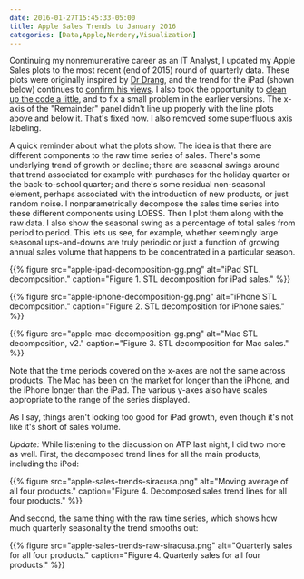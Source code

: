 ```yaml
---
date: 2016-01-27T15:45:33-05:00
title: Apple Sales Trends to January 2016
categories: [Data,Apple,Nerdery,Visualization]
---
```


Continuing my nonremunerative career as an IT Analyst, I updated my Apple Sales plots to the most recent (end of 2015) round of quarterly data. These plots were originally inspired by [Dr Drang](http://leancrew.com/all-this/2015/07/plotting-apple/), and the trend for the iPad (shown below) continues to [confirm his views](http://leancrew.com/all-this/2015/04/moving-averages-and-the-ipad/). I also took the opportunity to [clean up the code a little](https://github.com/kjhealy/apple), and to fix a small problem in the earlier versions. The x-axis of the "Remainder" panel didn't line up properly with the line plots above and below it. That's fixed now. I also removed some superfluous axis labeling. 

A quick reminder about what the plots show. The idea is that there are different components to the raw time series of sales. There's some underlying trend of growth or decline; there are seasonal swings around that trend associated for example with purchases for the holiday quarter or the back-to-school quarter; and there's some residual non-seasonal element, perhaps associated with the introduction of new products, or just random noise. I nonparametrically decompose the sales time series into these different components using LOESS. Then I plot them along with the raw data. I also show the seasonal swing as a percentage of total sales from period to period. This lets us see, for example, whether seemingly large seasonal ups-and-downs are truly periodic or just a function of growing annual sales volume that happens to be concentrated in a particular season. 

{{% figure src="apple-ipad-decomposition-gg.png" alt="iPad STL decomposition." caption="Figure 1. STL decomposition for iPad sales." %}}

{{% figure src="apple-iphone-decomposition-gg.png" alt="iPhone STL decomposition." caption="Figure 2. STL decomposition for iPhone sales." %}}

{{% figure src="apple-mac-decomposition-gg.png" alt="Mac STL decomposition, v2." caption="Figure 3. STL decomposition for Mac sales." %}}

Note that the time periods covered on the x-axes are not the same across products. The Mac has been on the market for longer than the iPhone, and the iPhone longer than the iPad. The various y-axes also have scales appropriate to the range of the series displayed.

As I say, things aren't looking too good for iPad growth, even though it's not like it's short of sales volume.

*Update:* While listening to the discussion on ATP last night, I did two more as well. First, the decomposed trend lines for all the main products, including the iPod:

{{% figure src="apple-sales-trends-siracusa.png" alt="Moving average of all four products." caption="Figure 4. Decomposed sales trend lines for all four products." %}}


And second, the same thing with the raw time series, which shows how much quarterly seasonality the trend smooths out: 


{{% figure src="apple-sales-trends-raw-siracusa.png" alt="Quarterly sales for all four products." caption="Figure 4. Quarterly sales for all four products." %}}
